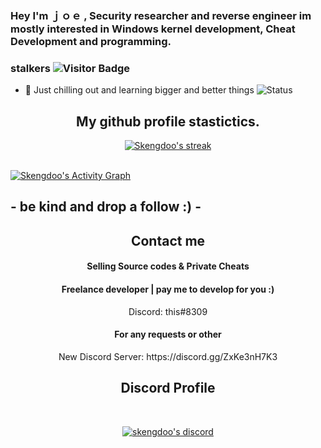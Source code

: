 ### Hey I'm ｊｏｅ , Security researcher and reverse engineer im mostly interested in Windows kernel development, Cheat Development and programming. 

### stalkers ![Visitor Badge](https://visitor-badge.laobi.icu/badge?page_id=DefaultO.DefaultO)
- 🔭 Just chilling out and learning bigger and better things
![Status](https://github-readme-stats.vercel.app/api?username=Skengdoo&show_icons=true&hide_border=true&count_private=true&theme=buefy)


<h2 align="center">My github profile stastictics.</h2>

<p align="center">
    <a href="https://github.com/Skengdoo">
        <img title="SarnaxLii stats" alt="Skengdoo's streak" src="https://github-readme-streak-stats.herokuapp.com/?user=Skengdoo&theme=dark&hide_border=true&stroke=f53b3b"/>
    </a>
</p><br>
<a href="https://github.com/Skengdoo"><img alt="Skengdoo's Activity Graph" src="https://activity-graph.herokuapp.com/graph?username=Skengdoo&bg_color=0D1117&color=eca15b&line=eca15b&point=FFFFFF&hide_border=true" /></a>

## - be kind and drop a follow :) -


<h2 align="center">Contact me</h2>
<h4 align="center">Selling Source codes & Private Cheats</h4>
<h4 align="center">Freelance developer | pay me to develop for you :) </h4>
<p align="center">Discord: this#8309</p>
<h4 align="center">For any requests or other</h4>
<p align="center">New Discord Server: https://discord.gg/ZxKe3nH7K3
</pre><br>


<h2 align="center">Discord Profile</h2><br>
  <p align="center">
     <a href="https://discord.gg/ZxKe3nH7K3">
        <img title="skengdoo discord" alt="skengdoo's discord" src="https://discord.c99.nl/widget/theme-3/784968545926774787.png"/>
     </a>
</p>
